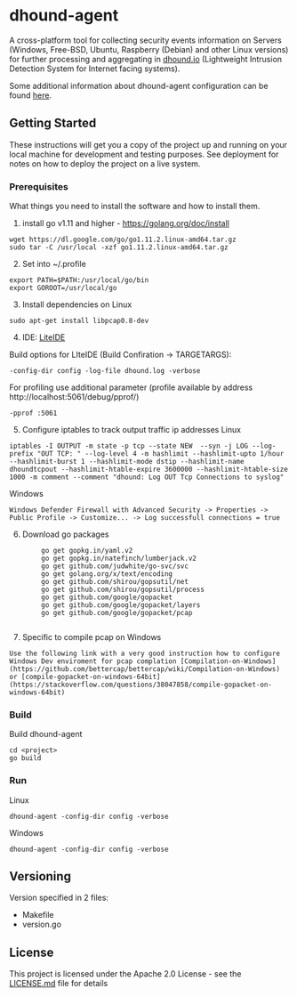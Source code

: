 # dhound-agent

A cross-platform tool for collecting security events information on Servers (Windows, Free-BSD, Ubuntu, Raspberry (Debian) and other Linux versions) for further processing and aggregating in [dhound.io](https://dhound.io) (Lightweight Intrusion Detection System for Internet facing systems).

Some additional information about dhound-agent configuration can be found [here](https://knowledge.dhound.io/how-to-use-dhound).

## Getting Started

These instructions will get you a copy of the project up and running on your local machine for development and testing purposes. See deployment for notes on how to deploy the project on a live system.

### Prerequisites

What things you need to install the software and how to install them.

1. install go v1.11 and higher - https://golang.org/doc/install
```
wget https://dl.google.com/go/go1.11.2.linux-amd64.tar.gz
sudo tar -C /usr/local -xzf go1.11.2.linux-amd64.tar.gz
```

2. Set into ~/.profile
```
export PATH=$PATH:/usr/local/go/bin
export GOROOT=/usr/local/go
```

3. Install dependencies on Linux
```
sudo apt-get install libpcap0.8-dev
```

4. IDE: [LiteIDE](http://sourceforge.net/projects/liteide/files/)

Build options for LIteIDE (Build Confiration -> TARGETARGS):
```
-config-dir config -log-file dhound.log -verbose
```
For profiling use additional parameter (profile available by address http://localhost:5061/debug/pprof/)
```
-pprof :5061
```

5. Configure iptables to track output traffic ip addresses
Linux 
```
iptables -I OUTPUT -m state -p tcp --state NEW  --syn -j LOG --log-prefix "OUT TCP: " --log-level 4 -m hashlimit --hashlimit-upto 1/hour --hashlimit-burst 1 --hashlimit-mode dstip --hashlimit-name dhoundtcpout --hashlimit-htable-expire 3600000 --hashlimit-htable-size 1000 -m comment --comment "dhound: Log OUT Tcp Connections to syslog"
```

Windows
```
Windows Defender Firewall with Advanced Security -> Properties -> Public Profile -> Customize... -> Log successfull connections = true
```
6. Download go packages
```
		go get gopkg.in/yaml.v2
		go get gopkg.in/natefinch/lumberjack.v2
		go get github.com/judwhite/go-svc/svc
		go get golang.org/x/text/encoding
		go get github.com/shirou/gopsutil/net
		go get github.com/shirou/gopsutil/process
		go get github.com/google/gopacket
		go get github.com/google/gopacket/layers
		go get github.com/google/gopacket/pcap
		
```

7. Specific to compile pcap on Windows
```
Use the following link with a very good instruction how to configure Windows Dev enviroment for pcap complation [Compilation-on-Windows](https://github.com/bettercap/bettercap/wiki/Compilation-on-Windows) or [compile-gopacket-on-windows-64bit](https://stackoverflow.com/questions/38047858/compile-gopacket-on-windows-64bit)
```

### Build
Build dhound-agent
```
cd <project>
go build
```

### Run

Linux
```
dhound-agent -config-dir config -verbose
```

Windows
```
dhound-agent -config-dir config -verbose
```

## Versioning

Version specified in 2 files:
* Makefile
* version.go

## License

This project is licensed under the Apache 2.0 License - see the [LICENSE.md](LICENSE.md) file for details
